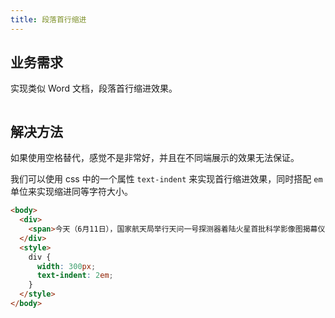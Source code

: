 ```yaml
---
title: 段落首行缩进
---
```


## 业务需求

实现类似 Word 文档，段落首行缩进效果。

<img class="zoom" :src="$withBase('/web/css/css-text-indent/Snipaste_2021-06-11_12-00-37.png')">

## 解决方法

如果使用空格替代，感觉不是非常好，并且在不同端展示的效果无法保证。

我们可以使用 css 中的一个属性 `text-indent` 来实现首行缩进效果，同时搭配 `em` 单位来实现缩进同等字符大小。

```html
<body>
  <div>
    <span>今天（6月11日），国家航天局举行天问一号探测器着陆火星首批科学影像图揭幕仪式，公布了由“祝融号”火星车拍摄的着陆点全景、火星地形地貌、“中国印迹”和“着巡合影”等影像图。首批科学影像图的发布，标志着我国首次火星探测任务取得圆满成功。</span>
  </div>
  <style>
    div {
      width: 300px;
      text-indent: 2em;
    }
  </style>
</body>
```